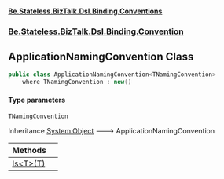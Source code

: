 #### [Be.Stateless.BizTalk.Dsl.Binding.Conventions](README.md 'README')
### [Be.Stateless.BizTalk.Dsl.Binding.Convention](Be.Stateless.BizTalk.Dsl.Binding.Convention.md 'Be.Stateless.BizTalk.Dsl.Binding.Convention')

## ApplicationNamingConvention<TNamingConvention> Class

```csharp
public class ApplicationNamingConvention<TNamingConvention>
    where TNamingConvention : new()
```
#### Type parameters

<a name='Be.Stateless.BizTalk.Dsl.Binding.Convention.ApplicationNamingConvention_TNamingConvention_.TNamingConvention'></a>

`TNamingConvention`

Inheritance [System.Object](https://docs.microsoft.com/en-us/dotnet/api/System.Object 'System.Object') &#129106; ApplicationNamingConvention<TNamingConvention>

| Methods | |
| :--- | :--- |
| [Is&lt;T&gt;(T)](ApplicationNamingConvention_TNamingConvention_.Is_T_(T).md 'Be.Stateless.BizTalk.Dsl.Binding.Convention.ApplicationNamingConvention<TNamingConvention>.Is<T>(T)') | |
